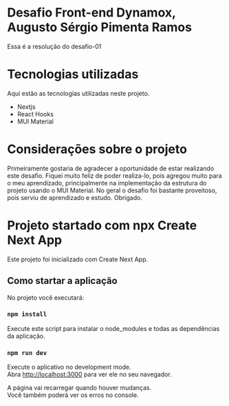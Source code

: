 # Desafio Front-end Dynamox, Augusto Sérgio Pimenta Ramos
Essa é a resolução do desafio-01

# Tecnologias utilizadas

Aqui estão as tecnologias utilizadas neste projeto.

* Nextjs
* React Hooks
* MUI Material

# Considerações sobre o projeto

Primeiramente gostaria de agradecer a oportunidade de estar realizando este desafio.
Fiquei muito feliz de poder realiza-lo, pois agregou muito para o meu aprendizado, principalmente na implementação da estrutura do projeto usando o MUI Material.
No geral o desafio foi bastante proveitoso, pois serviu de aprendizado e estudo.
Obrigado.

# Projeto startado com npx Create Next App

Este projeto foi inicializado com Create Next App.

## Como startar a aplicação

No projeto você executará:

### `npm install`

Execute este script para instalar o node_modules e todas as dependências da aplicação.

### `npm run dev`

Execute o aplicativo no development mode.\
Abra [http://localhost:3000](http://localhost:3000) para ver ele no seu navegador.

A página vai recarregar quando houver mudanças.\
Você também poderá ver os erros no console.